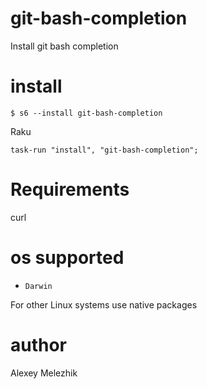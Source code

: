 # git-bash-completion

Install git bash completion

# install

    $ s6 --install git-bash-completion

Raku

    task-run "install", "git-bash-completion";

# Requirements

curl

# os supported

* `Darwin`

For other Linux systems use native packages

# author

Alexey Melezhik


